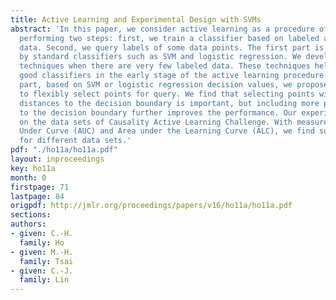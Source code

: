 ```yaml
---
title: Active Learning and Experimental Design with SVMs
abstract: 'In this paper, we consider active learning as a procedure of iteratively
  performing two steps: first, we train a classifier based on labeled and unlabeled
  data. Second, we query labels of some data points. The first part is achieved mainly
  by standard classifiers such as SVM and logistic regression. We develop additional
  techniques when there are very few labeled data. These techniques help to obtain
  good classifiers in the early stage of the active learning procedure. In the second
  part, based on SVM or logistic regression decision values, we propose a framework
  to flexibly select points for query. We find that selecting points with various
  distances to the decision boundary is important, but including more points close
  to the decision boundary further improves the performance. Our experiments are conducted
  on the data sets of Causality Active Learning Challenge. With measurements of Area
  Under Curve (AUC) and Area under the Learning Curve (ALC), we find suitable methods
  for different data sets.'
pdf: "./ho11a/ho11a.pdf"
layout: inproceedings
key: ho11a
month: 0
firstpage: 71
lastpage: 84
origpdf: http://jmlr.org/proceedings/papers/v16/ho11a/ho11a.pdf
sections: 
authors:
- given: C.-H.
  family: Ho
- given: M.-H.
  family: Tsai
- given: C.-J.
  family: Lin
---
```

